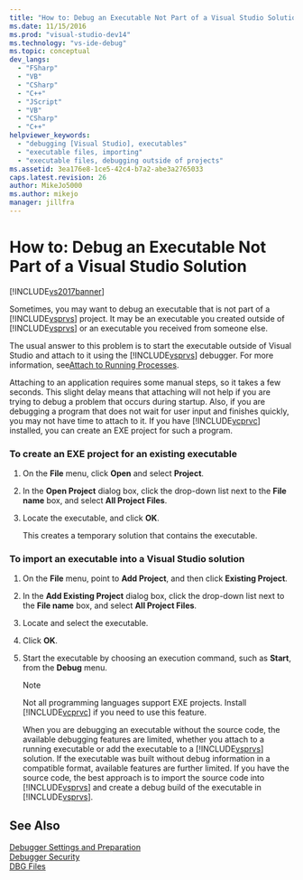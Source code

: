 ```yaml
---
title: "How to: Debug an Executable Not Part of a Visual Studio Solution | Microsoft Docs"
ms.date: 11/15/2016
ms.prod: "visual-studio-dev14"
ms.technology: "vs-ide-debug"
ms.topic: conceptual
dev_langs: 
  - "FSharp"
  - "VB"
  - "CSharp"
  - "C++"
  - "JScript"
  - "VB"
  - "CSharp"
  - "C++"
helpviewer_keywords: 
  - "debugging [Visual Studio], executables"
  - "executable files, importing"
  - "executable files, debugging outside of projects"
ms.assetid: 3ea176e8-1ce5-42c4-b7a2-abe3a2765033
caps.latest.revision: 26
author: MikeJo5000
ms.author: mikejo
manager: jillfra
---
```

# How to: Debug an Executable Not Part of a Visual Studio Solution
[!INCLUDE[vs2017banner](../includes/vs2017banner.md)]

Sometimes, you may want to debug an executable that is not part of a [!INCLUDE[vsprvs](../includes/vsprvs-md.md)] project. It may be an executable you created outside of [!INCLUDE[vsprvs](../includes/vsprvs-md.md)] or an executable you received from someone else.  
  
 The usual answer to this problem is to start the executable outside of Visual Studio and attach to it using the [!INCLUDE[vsprvs](../includes/vsprvs-md.md)] debugger. For more information, see[Attach to Running Processes](../debugger/attach-to-running-processes-with-the-visual-studio-debugger.md).  
  
 Attaching to an application requires some manual steps, so it takes a few seconds. This slight delay means that attaching will not help if you are trying to debug a problem that occurs during startup. Also, if you are debugging a program that does not wait for user input and finishes quickly, you may not have time to attach to it. If you have [!INCLUDE[vcprvc](../includes/vcprvc-md.md)] installed, you can create an EXE project for such a program.  
  
### To create an EXE project for an existing executable  
  
1. On the **File** menu, click **Open** and select **Project**.  
  
2. In the **Open Project** dialog box, click the drop-down list next to the **File name** box, and select **All Project Files**.  
  
3. Locate the executable, and click **OK**.  
  
     This creates a temporary solution that contains the executable.  
  
### To import an executable into a Visual Studio solution  
  
1. On the **File** menu, point to **Add Project**, and then click **Existing Project**.  
  
2. In the **Add Existing Project** dialog box, click the drop-down list next to the **File name** box, and select **All Project Files**.  
  
3. Locate and select the executable.  
  
4. Click **OK**.  
  
5. Start the executable by choosing an execution command, such as **Start**, from the **Debug** menu.  
  
    > [!NOTE]
    >  Not all programming languages support EXE projects. Install [!INCLUDE[vcprvc](../includes/vcprvc-md.md)] if you need to use this feature.  
  
     When you are debugging an executable without the source code, the available debugging features are limited, whether you attach to a running executable or add the executable to a [!INCLUDE[vsprvs](../includes/vsprvs-md.md)] solution. If the executable was built without debug information in a compatible format, available features are further limited. If you have the source code, the best approach is to import the source code into [!INCLUDE[vsprvs](../includes/vsprvs-md.md)] and create a debug build of the executable in [!INCLUDE[vsprvs](../includes/vsprvs-md.md)].  
  
## See Also  
 [Debugger Settings and Preparation](../debugger/debugger-settings-and-preparation.md)   
 [Debugger Security](../debugger/debugger-security.md)   
 [DBG Files](http://msdn.microsoft.com/91e449e9-8b65-4123-960f-2107cd1f1cfd)
